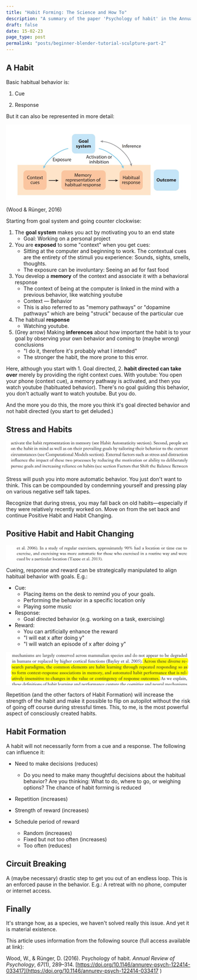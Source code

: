 ```yaml
---
title: "Habit Forming: The Science and How To"
description: "A summary of the paper 'Psychology of habit' in the Annual Review of Psychology"
draft: false
date: 15-02-23
page_type: post
permalink: "posts/beginner-blender-tutorial-sculpture-part-2"
---
```




## A Habit

Basic habitual behavior is:

1. Cue

2. Response

    

But it can also be represented in more detail:

![image-20230215054841361](images/image-20230215054841361.png)

(Wood & Rünger, 2016)

Starting from goal system and going counter clockwise: 

1. The **goal system** makes you act by motivating you to an end state
    - Goal: Working on a personal project
2. You are **exposed** to some "context" when you get cues:
    - Sitting at the computer and beginning to work. The contextual cues are the entirety of the stimuli you experience: Sounds, sights, smells, thoughts. 
    - The exposure can be involuntary: Seeing an ad for fast food
3. You develop a **memory** of the context and associate it with a behavioral response
    - The context of being at the computer is linked in the mind with a previous behavior, like watching youtube
    - Context — Behavior
    - This is also referred to as "memory pathways" or "dopamine pathways" which are being "struck" because of the particular cue
4. The habitual **response**
    - Watching youtube. 
5. (Grey arrow) Making **inferences** about how important the habit is to your goal by observing your own behavior and coming to (maybe wrong) conclusions 
    - "I do it, therefore it's probably what I intended"
    - The stronger the habit, the more prone to this error.



Here, although you start with 1. Goal directed, 2. **habit directed can take over** merely by providing the right context cues. With youtube: You open your phone (context cue), a memory pathway is activated, and then you watch youtube (habituated behavior). There's no goal guiding this behavior, you don't actually want to watch youtube. But you do.



And the more you do this, the more you think it's goal directed behavior and not habit directed (you start to get deluded.)



## **Stress and Habits**

![stress-and-habits](images/stress-and-habits.png)

Stress will push you into more automatic behavior. You just don't want to think. This can be compounded by condemning yourself and pressing play on various negative self talk tapes.

Recognize that during stress, you may fall back on old habits—especially if they were relatively recently worked on. Move on from the set back and continue Positive Habit and Habit Changing.



## **Positive Habit and Habit Changing**

![image-20230215060024618](images/image-20230215060024618.png)



Cueing, response and reward can be strategically manipulated to align habitual behavior with goals. E.g.:

- Cue: 
    - Placing items on the desk to remind you of your goals.
    - Performing the behavior in a specific location only
    - Playing some music
- Response:
    - Goal directed behavior (e.g. working on a task, exercising)
- Reward:
    - You can artificially enhance the reward
    - "I will eat x after doing y"
    - "I will watch an episode of x after doing y"

![image-20230215055911744](images/image-20230215055911744.png)

Repetition (and the other factors of Habit Formation) will increase the strength of the habit and make it possible to flip on autopilot without the risk of going off course during stressful times. This, to me, is the most powerful aspect of consciously created habits.



## **Habit Formation**

A habit will not necessarily form from a cue and a response. The following can influence it:

- Need to make decisions (reduces)
    - Do you need to make many thoughtful decisions about the habitual behavior? Are you thinking: What to do, where to go, or weighing options? The chance of habit forming is reduced

- Repetition (increases)

- Strength of reward (increases)

- Schedule period of reward
    - Random (increases)
    - Fixed but not too often (increases)
    - Too often (reduces)



## **Circuit Breaking** 

A (maybe necessary) drastic step to get you out of an endless loop. This is an enforced pause in the behavior. E.g.: A retreat with no phone, computer or internet access.





## **Finally**

It's strange how, as a species, we haven't solved really this issue. And yet it is material existence.



This article uses information from the following source (full access available at link):

Wood, W., & Rünger, D. (2016). Psychology of habit. *Annual Review of Psychology*, *67*(1), 289–314. [https://doi.org/10.1146/annurev-psych-122414-033417](https://doi.org/10.1146/annurev-psych-122414-033417 ) 
